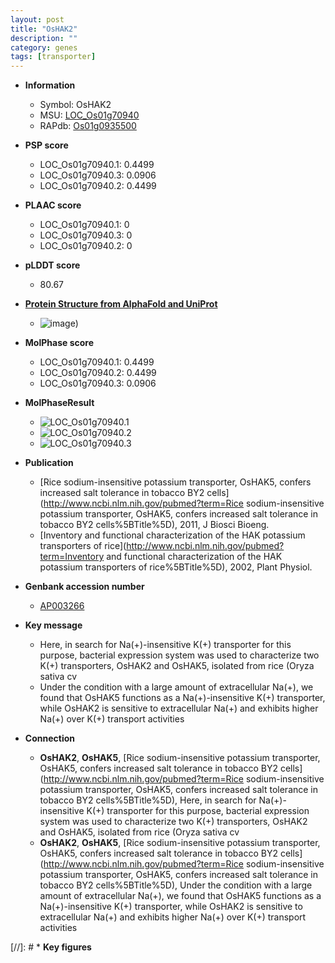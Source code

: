 ```yaml
---
layout: post
title: "OsHAK2"
description: ""
category: genes
tags: [transporter]
---
```


* **Information**  
    + Symbol: OsHAK2  
    + MSU: [LOC_Os01g70940](http://rice.plantbiology.msu.edu/cgi-bin/ORF_infopage.cgi?orf=LOC_Os01g70940)  
    + RAPdb: [Os01g0935500](http://rapdb.dna.affrc.go.jp/viewer/gbrowse_details/irgsp1?name=Os01g0935500)  

* **PSP score**  
    + LOC_Os01g70940.1: 0.4499 
    + LOC_Os01g70940.3: 0.0906 
    + LOC_Os01g70940.2: 0.4499 

* **PLAAC score**  
    + LOC_Os01g70940.1: 0 
    + LOC_Os01g70940.3: 0 
    + LOC_Os01g70940.2: 0 

* **pLDDT score**
    + 80.67

* **[Protein Structure from AlphaFold and UniProt](https://www.uniprot.org/uniprotkb/Q942X8/entry#structure)**
    + ![image](https://ricepsp.github.io/images/Q9/AF-Q942X8-F1.png))

* **MolPhase score**
    + LOC_Os01g70940.1: 0.4499
    + LOC_Os01g70940.2: 0.4499
    + LOC_Os01g70940.3: 0.0906

* **MolPhaseResult**
    + ![LOC_Os01g70940.1](https://ricepsp.github.io/pictures/LOC_Os01g/LOC_Os01g70940.1.png)
    + ![LOC_Os01g70940.2](https://ricepsp.github.io/pictures/LOC_Os01g/LOC_Os01g70940.2.png)
    + ![LOC_Os01g70940.3](https://ricepsp.github.io/pictures/LOC_Os01g/LOC_Os01g70940.3.png)

* **Publication**  
    + [Rice sodium-insensitive potassium transporter, OsHAK5, confers increased salt tolerance in tobacco BY2 cells](http://www.ncbi.nlm.nih.gov/pubmed?term=Rice sodium-insensitive potassium transporter, OsHAK5, confers increased salt tolerance in tobacco BY2 cells%5BTitle%5D), 2011, J Biosci Bioeng.
    + [Inventory and functional characterization of the HAK potassium transporters of rice](http://www.ncbi.nlm.nih.gov/pubmed?term=Inventory and functional characterization of the HAK potassium transporters of rice%5BTitle%5D), 2002, Plant Physiol.

* **Genbank accession number**  
    + [AP003266](http://www.ncbi.nlm.nih.gov/nuccore/AP003266)

* **Key message**  
    + Here, in search for Na(+)-insensitive K(+) transporter for this purpose, bacterial expression system was used to characterize two K(+) transporters, OsHAK2 and OsHAK5, isolated from rice (Oryza sativa cv
    + Under the condition with a large amount of extracellular Na(+), we found that OsHAK5 functions as a Na(+)-insensitive K(+) transporter, while OsHAK2 is sensitive to extracellular Na(+) and exhibits higher Na(+) over K(+) transport activities

* **Connection**  
    + __OsHAK2__, __OsHAK5__, [Rice sodium-insensitive potassium transporter, OsHAK5, confers increased salt tolerance in tobacco BY2 cells](http://www.ncbi.nlm.nih.gov/pubmed?term=Rice sodium-insensitive potassium transporter, OsHAK5, confers increased salt tolerance in tobacco BY2 cells%5BTitle%5D), Here, in search for Na(+)-insensitive K(+) transporter for this purpose, bacterial expression system was used to characterize two K(+) transporters, OsHAK2 and OsHAK5, isolated from rice (Oryza sativa cv
    + __OsHAK2__, __OsHAK5__, [Rice sodium-insensitive potassium transporter, OsHAK5, confers increased salt tolerance in tobacco BY2 cells](http://www.ncbi.nlm.nih.gov/pubmed?term=Rice sodium-insensitive potassium transporter, OsHAK5, confers increased salt tolerance in tobacco BY2 cells%5BTitle%5D), Under the condition with a large amount of extracellular Na(+), we found that OsHAK5 functions as a Na(+)-insensitive K(+) transporter, while OsHAK2 is sensitive to extracellular Na(+) and exhibits higher Na(+) over K(+) transport activities

[//]: # * **Key figures**  


